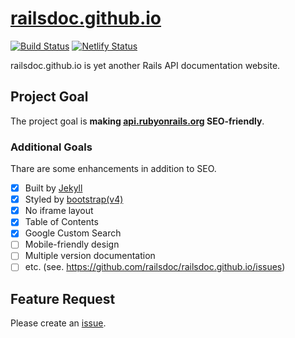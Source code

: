 # [railsdoc.github.io](https://railsdoc.github.io/) 

[![Build Status](https://travis-ci.com/railsdoc/railsdoc.github.io.svg?branch=main)](https://travis-ci.com/railsdoc/railsdoc.github.io)
[![Netlify Status](https://api.netlify.com/api/v1/badges/c964029a-6d5a-4f3a-95e9-d35830a2fe83/deploy-status)](https://app.netlify.com/sites/railsdoc-preview/deploys)

railsdoc.github.io is yet another Rails API documentation website.

## Project Goal

The project goal is **making [api.rubyonrails.org](https://api.rubyonrails.org/) SEO-friendly**.

### Additional Goals

Thare are some enhancements in addition to SEO.

- [x] Built by [Jekyll](https://github.com/jekyll/jekyll)
- [x] Styled by [bootstrap(v4)](https://github.com/twbs/bootstrap)
- [x] No iframe layout
- [x] Table of Contents
- [x] Google Custom Search
- [ ] Mobile-friendly design
- [ ] Multiple version documentation
- [ ] etc. (see. https://github.com/railsdoc/railsdoc.github.io/issues)

## Feature Request  

Please create an [issue](https://github.com/railsdoc/railsdoc.github.io/issues).
